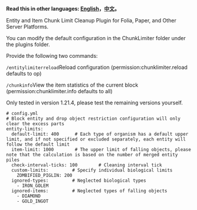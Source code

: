 **Read this in other languages: [English](README.md)，[中文](README_zh.md)。**

Entity and Item Chunk Limit Cleanup Plugin for Folia, Paper, and Other Server Platforms.

You can modify the default configuration in the ChunkLimiter folder under the plugins folder.

Provide the following two commands:

```/entitylimiterreload```Reload configuration (permission:chunklimiter.reload defaults to op)

```/chunkinfo```View the item statistics of the current block (permission:chunklimiter.info defaults to all)

Only tested in version 1.21.4, please test the remaining versions yourself.

```
# config.yml
# Block entity and drop object restriction configuration will only clear the excess parts
entity-limits:
  default-limit: 400      # Each type of organism has a default upper limit, and if not specified or excluded separately, each entity will follow the default limit
  item-limit: 1000        # The upper limit of falling objects, please note that the calculation is based on the number of merged entity piles
  check-interval-ticks: 100        # Cleaning interval tick
  custom-limits:         # Specify individual biological limits
    ZOMBIFIED_PIGLIN: 200
  ignored-types:         # Neglected biological types
    - IRON_GOLEM
  ignored-items:         # Neglected types of falling objects
    - DIAMOND
    - GOLD_INGOT
```

